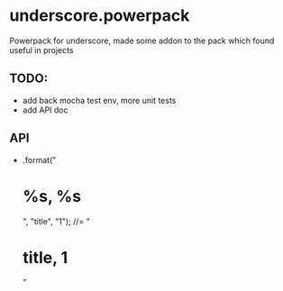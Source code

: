 underscore.powerpack
====================

Powerpack for underscore, made some addon to the pack which found useful in projects

## TODO: 
- add back mocha test env, more unit tests
- add API doc 

## API
- .format("<h1>%s, %s</h1>", "title", "1"); //= "<h1>title, 1 </h1>"
